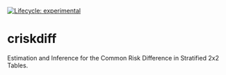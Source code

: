 <!-- badges: start -->
[![Lifecycle: experimental](https://img.shields.io/badge/lifecycle-experimental-orange.svg)](https://lifecycle.r-lib.org/articles/stages.html#experimental)
<!-- badges: end -->

# criskdiff
Estimation and Inference for the Common Risk Difference in Stratified 2x2 Tables.


